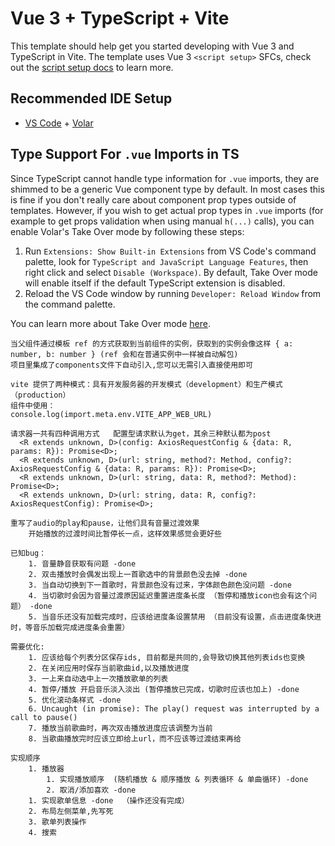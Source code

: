 # Vue 3 + TypeScript + Vite

This template should help get you started developing with Vue 3 and TypeScript in Vite. The template uses Vue 3 `<script setup>` SFCs, check out the [script setup docs](https://v3.vuejs.org/api/sfc-script-setup.html#sfc-script-setup) to learn more.

## Recommended IDE Setup

- [VS Code](https://code.visualstudio.com/) + [Volar](https://marketplace.visualstudio.com/items?itemName=Vue.volar)

## Type Support For `.vue` Imports in TS

Since TypeScript cannot handle type information for `.vue` imports, they are shimmed to be a generic Vue component type by default. In most cases this is fine if you don't really care about component prop types outside of templates. However, if you wish to get actual prop types in `.vue` imports (for example to get props validation when using manual `h(...)` calls), you can enable Volar's Take Over mode by following these steps:

1. Run `Extensions: Show Built-in Extensions` from VS Code's command palette, look for `TypeScript and JavaScript Language Features`, then right click and select `Disable (Workspace)`. By default, Take Over mode will enable itself if the default TypeScript extension is disabled.
2. Reload the VS Code window by running `Developer: Reload Window` from the command palette.

You can learn more about Take Over mode [here](https://github.com/johnsoncodehk/volar/discussions/471).

````
当父组件通过模板 ref 的方式获取到当前组件的实例，获取到的实例会像这样 { a: number, b: number } (ref 会和在普通实例中一样被自动解包)
项目里集成了components文件下自动引入,您可以无需引入直接使用即可

vite 提供了两种模式：具有开发服务器的开发模式（development）和生产模式（production）
组件中使用：
console.log(import.meta.env.VITE_APP_WEB_URL)

请求器一共有四种调用方式   配置型请求默认为get，其余三种默认都为post
  <R extends unknown, D>(config: AxiosRequestConfig & {data: R, params: R}): Promise<D>;
  <R extends unknown, D>(url: string, method?: Method, config?: AxiosRequestConfig & {data: R, params: R}): Promise<D>;
  <R extends unknown, D>(url: string, data: R, method?: Method): Promise<D>;
  <R extends unknown, D>(url: string, data: R, config?: AxiosRequestConfig): Promise<D>;
  
重写了audio的play和pause，让他们具有音量过渡效果
    开始播放的过渡时间比暂停长一点，这样效果感觉会更好些
````

```
已知bug：
    1. 音量静音获取有问题 -done
    2. 双击播放时会偶发出现上一首歌选中的背景颜色没去掉 -done
    3. 当自动切换到下一首歌时，背景颜色没有过来，字体颜色颜色没问题 -done
    4. 当切歌时会因为音量过渡原因延迟重置进度条长度 （暂停和播放icon也会有这个问题） -done
    5. 当音乐还没有加载完成时，应该给进度条设置禁用 （目前没有设置，点击进度条快进时，等音乐加载完成进度条会重置）
    
需要优化:
    1. 应该给每个列表分区保存ids, 目前都是共同的,会导致切换其他列表ids也变换
    2. 在关闭应用时保存当前歌曲id,以及播放进度
    3. 一上来自动选中上一次播放歌单的列表
    4. 暂停/播放 开启音乐淡入淡出 (暂停播放已完成，切歌时应该也加上) -done
    5. 优化滚动条样式 -done
    6. Uncaught (in promise): The play() request was interrupted by a call to pause()
    7. 播放当前歌曲时，再次双击播放进度应该调整为当前
    8. 当歌曲播放完时应该立即给上url，而不应该等过渡结束再给

实现顺序
    1. 播放器
        1. 实现播放顺序  (随机播放 & 顺序播放 & 列表循环 & 单曲循环) -done
        2. 取消/添加喜欢 -done
    1. 实现歌单信息 -done  （操作还没有完成）
    2. 布局左侧菜单,先写死
    3. 歌单列表操作
    4. 搜索

```
